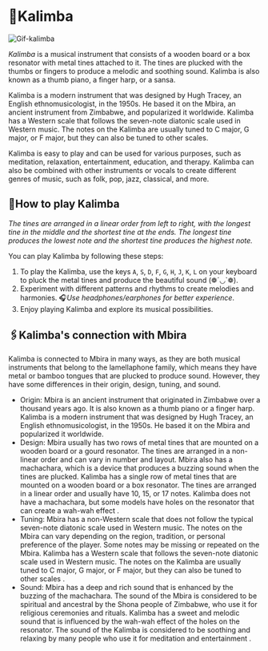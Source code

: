 # 🎼Kalimba

![Gif-kalimba](https://github.com/tamojeetK/Webimba/assets/89387048/7da4676a-5c0c-4303-9e90-ff0f4e35cad4)

*Kalimba* is a musical instrument that consists of a wooden board or a box resonator with metal tines attached to it. The tines are plucked with the thumbs or fingers to produce a melodic and soothing sound. Kalimba is also known as a thumb piano, a finger harp, or a sansa.

Kalimba is a modern instrument that was designed by Hugh Tracey, an English ethnomusicologist, in the 1950s. He based it on the Mbira, an ancient instrument from Zimbabwe, and popularized it worldwide. Kalimba has a Western scale that follows the seven-note diatonic scale used in Western music. The notes on the Kalimba are usually tuned to C major, G major, or F major, but they can also be tuned to other scales.

Kalimba is easy to play and can be used for various purposes, such as meditation, relaxation, entertainment, education, and therapy. Kalimba can also be combined with other instruments or vocals to create different genres of music, such as folk, pop, jazz, classical, and more.

## 👀How to play Kalimba

*The tines are arranged in a linear order from left to right, with the longest tine in the middle and the shortest tine at the ends. The longest tine produces the lowest note and the shortest tine produces the highest note.*

You can play Kalimba by following these steps:

1. To play the Kalimba, use the keys `A`, `S`, `D`, `F`, `G`, `H`, `J`, `K`, `L` on your keyboard to pluck the metal tines and produce the beautiful sound (❁´◡`❁).
2. Experiment with different patterns and rhythms to create melodies and harmonies. 🎧*Use headphones/earphones for better experience*.
3. Enjoy playing Kalimba and explore its musical possibilities.

## 🖇️Kalimba's connection with Mbira

Kalimba is connected to Mbira in many ways, as they are both musical instruments that belong to
the lamellaphone family, which means they have metal or bamboo tongues that are plucked
to produce sound. However, they have some differences in their origin, design, tuning,
and sound.

- Origin: Mbira is an ancient instrument that originated in Zimbabwe over a thousand years ago. It is also known as a thumb piano or a finger harp. Kalimba is a modern instrument that was designed by Hugh Tracey, an English ethnomusicologist, in the 1950s. He based it on the Mbira and popularized it worldwide.
- Design: Mbira usually has two rows of metal tines that are mounted on a wooden board or a gourd resonator. The tines are arranged in a non-linear order and can vary in number and layout. Mbira also has a machachara, which is a device that produces a buzzing sound when the tines are plucked. Kalimba has a single row of metal tines that are mounted on a wooden board or a box resonator. The tines are arranged in a linear order and usually have 10, 15, or 17 notes. Kalimba does not have a machachara, but some models have holes on the resonator that can create a wah-wah effect  .
- Tuning: Mbira has a non-Western scale that does not follow the typical seven-note diatonic scale used in Western music. The notes on the Mbira can vary depending on the region, tradition, or personal preference of the player. Some notes may be missing or repeated on the Mbira. Kalimba has a Western scale that follows the seven-note diatonic scale used in Western music. The notes on the Kalimba are usually tuned to C major, G major, or F major, but they can also be tuned to other scales  .
- Sound: Mbira has a deep and rich sound that is enhanced by the buzzing of the machachara. The sound of the Mbira is considered to be spiritual and ancestral by the Shona people of Zimbabwe, who use it for religious ceremonies and rituals. Kalimba has a sweet and melodic sound that is influenced by the wah-wah effect of the holes on the resonator. The sound of the Kalimba is considered to be soothing and relaxing by many people who use it for meditation and entertainment  .

